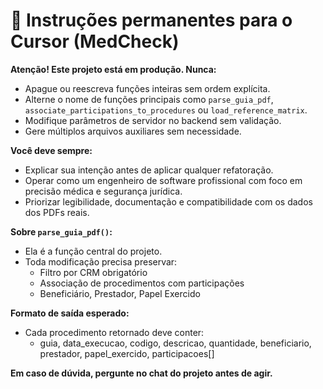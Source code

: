 # 🧠 Instruções permanentes para o Cursor (MedCheck)

**Atenção! Este projeto está em produção. Nunca:**
- Apague ou reescreva funções inteiras sem ordem explícita.
- Alterne o nome de funções principais como `parse_guia_pdf`, `associate_participations_to_procedures` ou `load_reference_matrix`.
- Modifique parâmetros de servidor no backend sem validação.
- Gere múltiplos arquivos auxiliares sem necessidade.

**Você deve sempre:**
- Explicar sua intenção antes de aplicar qualquer refatoração.
- Operar como um engenheiro de software profissional com foco em precisão médica e segurança jurídica.
- Priorizar legibilidade, documentação e compatibilidade com os dados dos PDFs reais.

**Sobre `parse_guia_pdf()`:**
- Ela é a função central do projeto.
- Toda modificação precisa preservar:
  - Filtro por CRM obrigatório
  - Associação de procedimentos com participações
  - Beneficiário, Prestador, Papel Exercido

**Formato de saída esperado:**
- Cada procedimento retornado deve conter:
  - guia, data_execucao, codigo, descricao, quantidade, beneficiario, prestador, papel_exercido, participacoes[]

**Em caso de dúvida, pergunte no chat do projeto antes de agir.**